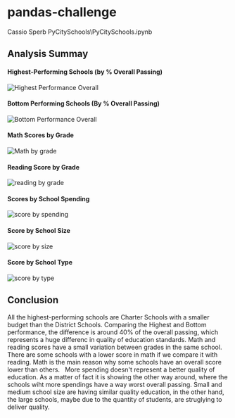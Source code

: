 # pandas-challenge
Cassio Sperb
PyCitySchools\PyCitySchools.ipynb

## Analysis Summay

#### Highest-Performing Schools (by % Overall Passing)

![Highest Performance Overall](https://github.com/user-attachments/assets/1283219f-51fd-4c80-8491-f8e38a17aea4)

#### Bottom Performing Schools (By % Overall Passing)

![Bottom Performance Overall](https://github.com/user-attachments/assets/5fa06379-d6c3-484d-98cd-463526f7dffe)

#### Math Scores by Grade

![Math by grade](https://github.com/user-attachments/assets/de31de0d-32a8-4849-be92-73ed12bebada)

#### Reading Score by Grade

![reading by grade](https://github.com/user-attachments/assets/bdb83fe1-9d98-42fc-82d2-e5af70ad70a4)

#### Scores by School Spending

![score by spending](https://github.com/user-attachments/assets/e93d95b7-b9a3-400c-a1f9-88362f3f01ec)

#### Score by School Size

![score by size](https://github.com/user-attachments/assets/8d6b8148-129d-49cd-ad00-c2dc6ba12f34)

#### Score by School Type

![score by type](https://github.com/user-attachments/assets/095ffd88-372c-4e24-aa9d-7a0f26f55c68)

## Conclusion

All the highest-performing schools are Charter Schools with a smaller budget than the District Schools.
Comparing the Highest and Bottom performance, the difference is around 40% of the overall passing, which represents a huge differenc in quality of education standards. 
Math and reading scores have a small variation between grades in the same school. 
There are some schools with a lower score in math if we compare it with reading.
Math is the main reason why some schools have an overall score lower than others.  
More spending doesn't represent a better quality of education. As a matter of fact it is showing the other way around, where the schools wiht more spendings have a way worst overall passing. 
Small and medium school size are having similar quality education, in the other hand, the large schools, maybe due to the quantity of students, are struglying to deliver quality. 
